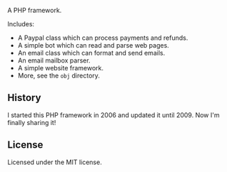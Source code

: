 A PHP framework.

Includes:

* A Paypal class which can process payments and refunds.
* A simple bot which can read and parse web pages.
* An email class which can format and send emails.
* An email mailbox parser.
* A simple website framework.
* More, see the `obj` directory.


History
-------

I started this PHP framework in 2006 and updated it until 2009. Now I'm finally sharing it!


License
-------

Licensed under the MIT license.